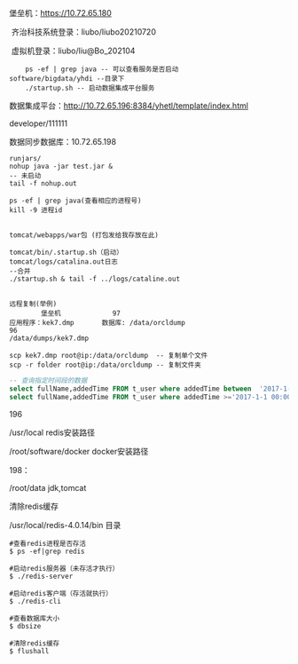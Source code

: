 堡垒机：https://10.72.65.180

​	齐治科技系统登录：liubo/liubo20210720

​	虚拟机登录：liubo/liu@Bo_202104

```
	ps -ef | grep java -- 可以查看服务是否启动
software/bigdata/yhdi --目录下
	./startup.sh -- 启动数据集成平台服务
```



数据集成平台：http://10.72.65.196:8384/yhetl/template/index.html

developer/111111



数据同步数据库：10.72.65.198

```linux
runjars/
nohup java -jar test.jar &
-- 未启动
tail -f nohup.out

ps -ef | grep java(查看相应的进程号)
kill -9 进程id


tomcat/webapps/war包 (打包发给我存放在此)

tomcat/bin/.startup.sh（启动）
tomcat/logs/catalina.out日志
--合并
./startup.sh & tail -f ../logs/cataline.out


远程复制(举例)
		堡垒机				97
应用程序：kek7.dmp		数据库: /data/orcldump
96
/data/dumps/kek7.dmp

scp kek7.dmp root@ip:/data/orcldump  -- 复制单个文件
scp -r folder root@ip:/data/orcldump -- 复制文件夹

```





```sql
-- 查询指定时间段的数据
select fullName,addedTime FROM t_user where addedTime between  '2017-1-1 00:00:00'  and '2018-1-1 00:00:00';   
select fullName,addedTime FROM t_user where addedTime >='2017-1-1 00:00:00'  and addedTime < '2018-1-1 00:00:00';
```

196

/usr/local   redis安装路径

/root/software/docker  docker安装路径

198：

/root/data    jdk,tomcat



清除redis缓存

/usr/local/redis-4.0.14/bin 目录

```linux
#查看redis进程是否存活
$ ps -ef|grep redis  

#启动redis服务器（未存活才执行）
$ ./redis-server

#启动redis客户端（存活就执行）
$ ./redis-cli 

#查看数据库大小
$ dbsize 

#清除redis缓存
$ flushall 
```





